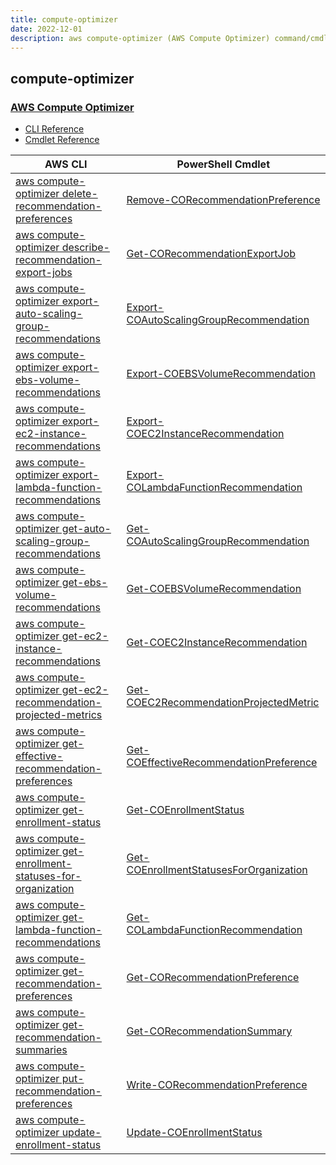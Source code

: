 ```yaml
---
title: compute-optimizer
date: 2022-12-01
description: aws compute-optimizer (AWS Compute Optimizer) command/cmdlet list.
---
```


## compute-optimizer

### [AWS Compute Optimizer](https://aws.amazon.com/compute-optimizer/)

* [CLI Reference](https://docs.aws.amazon.com/cli/latest/reference/compute-optimizer/index.html)
* [Cmdlet Reference](https://docs.aws.amazon.com/powershell/latest/reference/items/ComputeOptimizer_cmdlets.html)

|AWS CLI|PowerShell Cmdlet|
|----|----|
|[aws compute-optimizer delete-recommendation-preferences](https://docs.aws.amazon.com/cli/latest/reference/compute-optimizer/delete-recommendation-preferences.html)|[Remove-CORecommendationPreference](https://docs.aws.amazon.com/powershell/latest/reference/items/Remove-CORecommendationPreference.html)|
|[aws compute-optimizer describe-recommendation-export-jobs](https://docs.aws.amazon.com/cli/latest/reference/compute-optimizer/describe-recommendation-export-jobs.html)|[Get-CORecommendationExportJob](https://docs.aws.amazon.com/powershell/latest/reference/items/Get-CORecommendationExportJob.html)|
|[aws compute-optimizer export-auto-scaling-group-recommendations](https://docs.aws.amazon.com/cli/latest/reference/compute-optimizer/export-auto-scaling-group-recommendations.html)|[Export-COAutoScalingGroupRecommendation](https://docs.aws.amazon.com/powershell/latest/reference/items/Export-COAutoScalingGroupRecommendation.html)|
|[aws compute-optimizer export-ebs-volume-recommendations](https://docs.aws.amazon.com/cli/latest/reference/compute-optimizer/export-ebs-volume-recommendations.html)|[Export-COEBSVolumeRecommendation](https://docs.aws.amazon.com/powershell/latest/reference/items/Export-COEBSVolumeRecommendation.html)|
|[aws compute-optimizer export-ec2-instance-recommendations](https://docs.aws.amazon.com/cli/latest/reference/compute-optimizer/export-ec2-instance-recommendations.html)|[Export-COEC2InstanceRecommendation](https://docs.aws.amazon.com/powershell/latest/reference/items/Export-COEC2InstanceRecommendation.html)|
|[aws compute-optimizer export-lambda-function-recommendations](https://docs.aws.amazon.com/cli/latest/reference/compute-optimizer/export-lambda-function-recommendations.html)|[Export-COLambdaFunctionRecommendation](https://docs.aws.amazon.com/powershell/latest/reference/items/Export-COLambdaFunctionRecommendation.html)|
|[aws compute-optimizer get-auto-scaling-group-recommendations](https://docs.aws.amazon.com/cli/latest/reference/compute-optimizer/get-auto-scaling-group-recommendations.html)|[Get-COAutoScalingGroupRecommendation](https://docs.aws.amazon.com/powershell/latest/reference/items/Get-COAutoScalingGroupRecommendation.html)|
|[aws compute-optimizer get-ebs-volume-recommendations](https://docs.aws.amazon.com/cli/latest/reference/compute-optimizer/get-ebs-volume-recommendations.html)|[Get-COEBSVolumeRecommendation](https://docs.aws.amazon.com/powershell/latest/reference/items/Get-COEBSVolumeRecommendation.html)|
|[aws compute-optimizer get-ec2-instance-recommendations](https://docs.aws.amazon.com/cli/latest/reference/compute-optimizer/get-ec2-instance-recommendations.html)|[Get-COEC2InstanceRecommendation](https://docs.aws.amazon.com/powershell/latest/reference/items/Get-COEC2InstanceRecommendation.html)|
|[aws compute-optimizer get-ec2-recommendation-projected-metrics](https://docs.aws.amazon.com/cli/latest/reference/compute-optimizer/get-ec2-recommendation-projected-metrics.html)|[Get-COEC2RecommendationProjectedMetric](https://docs.aws.amazon.com/powershell/latest/reference/items/Get-COEC2RecommendationProjectedMetric.html)|
|[aws compute-optimizer get-effective-recommendation-preferences](https://docs.aws.amazon.com/cli/latest/reference/compute-optimizer/get-effective-recommendation-preferences.html)|[Get-COEffectiveRecommendationPreference](https://docs.aws.amazon.com/powershell/latest/reference/items/Get-COEffectiveRecommendationPreference.html)|
|[aws compute-optimizer get-enrollment-status](https://docs.aws.amazon.com/cli/latest/reference/compute-optimizer/get-enrollment-status.html)|[Get-COEnrollmentStatus](https://docs.aws.amazon.com/powershell/latest/reference/items/Get-COEnrollmentStatus.html)|
|[aws compute-optimizer get-enrollment-statuses-for-organization](https://docs.aws.amazon.com/cli/latest/reference/compute-optimizer/get-enrollment-statuses-for-organization.html)|[Get-COEnrollmentStatusesForOrganization](https://docs.aws.amazon.com/powershell/latest/reference/items/Get-COEnrollmentStatusesForOrganization.html)|
|[aws compute-optimizer get-lambda-function-recommendations](https://docs.aws.amazon.com/cli/latest/reference/compute-optimizer/get-lambda-function-recommendations.html)|[Get-COLambdaFunctionRecommendation](https://docs.aws.amazon.com/powershell/latest/reference/items/Get-COLambdaFunctionRecommendation.html)|
|[aws compute-optimizer get-recommendation-preferences](https://docs.aws.amazon.com/cli/latest/reference/compute-optimizer/get-recommendation-preferences.html)|[Get-CORecommendationPreference](https://docs.aws.amazon.com/powershell/latest/reference/items/Get-CORecommendationPreference.html)|
|[aws compute-optimizer get-recommendation-summaries](https://docs.aws.amazon.com/cli/latest/reference/compute-optimizer/get-recommendation-summaries.html)|[Get-CORecommendationSummary](https://docs.aws.amazon.com/powershell/latest/reference/items/Get-CORecommendationSummary.html)|
|[aws compute-optimizer put-recommendation-preferences](https://docs.aws.amazon.com/cli/latest/reference/compute-optimizer/put-recommendation-preferences.html)|[Write-CORecommendationPreference](https://docs.aws.amazon.com/powershell/latest/reference/items/Write-CORecommendationPreference.html)|
|[aws compute-optimizer update-enrollment-status](https://docs.aws.amazon.com/cli/latest/reference/compute-optimizer/update-enrollment-status.html)|[Update-COEnrollmentStatus](https://docs.aws.amazon.com/powershell/latest/reference/items/Update-COEnrollmentStatus.html)|

